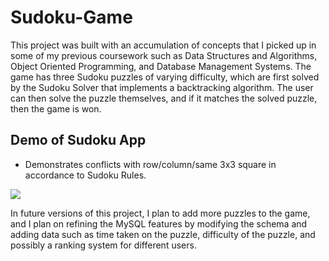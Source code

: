 # Sudoku-Game

This project was built with an accumulation of concepts that I picked up in some of my previous coursework such as Data Structures and Algorithms, Object Oriented Programming, and Database Management Systems. The game has three Sudoku puzzles of varying difficulty, which are first solved by the Sudoku Solver that implements a backtracking algorithm. The user can then solve the puzzle themselves, and if it matches the solved puzzle, then the game is won.

## Demo of Sudoku App
- Demonstrates conflicts with row/column/same 3x3 square in accordance to Sudoku Rules.

![](https://user-images.githubusercontent.com/62784941/152631445-caf76f3d-1c27-4a6a-9c24-a3899678276d.gif)


In future versions of this project, I plan to add more puzzles to the game, and I plan on refining the MySQL features by modifying the schema and adding data such as time taken on the puzzle, difficulty of the puzzle, and possibly a ranking system for different users.
